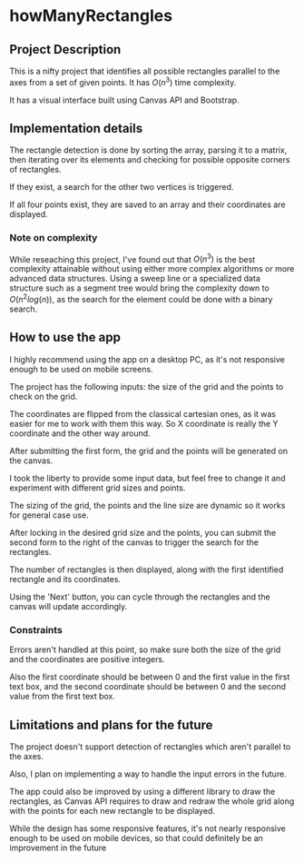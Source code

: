 # howManyRectangles

## Project Description

This is a nifty project that identifies all possible rectangles parallel to the axes from a set of given points. It has $O(n^3)$ time complexity.

It has a visual interface built using Canvas API and Bootstrap.

## Implementation details

The rectangle detection is done by sorting the array, parsing it to a matrix, then iterating over its elements and checking for possible opposite corners of rectangles.

If they exist, a search for the other two vertices is triggered.

If all four points exist, they are saved to an array and their coordinates are displayed.

### Note on complexity

While reseaching this project, I've found out that $O(n^3)$ is the best complexity attainable without using either more complex algorithms or more advanced data structures.
Using a sweep line or a specialized data structure such as a segment tree would bring the complexity down to $O(n^2 log(n))$, as the search for the element could be done with a binary search.

## How to use the app

I highly recommend using the app on a desktop PC, as it's not responsive enough to be used on mobile screens.

The project has the following inputs: the size of the grid and the points to check on the grid.

The coordinates are flipped from the classical cartesian ones, as it was easier for me to work with them this way. So X coordinate is really the Y coordinate and the other way around.

After submitting the first form, the grid and the points will be generated on the canvas. 

I took the liberty to provide some input data, but feel free to change it and experiment with different grid sizes and points.

The sizing of the grid, the points and the line size are dynamic so it works for general case use.

After locking in the desired grid size and the points, you can submit the second form to the right of the canvas to trigger the search for the rectangles.

The number of rectangles is then displayed, along with the first identified rectangle and its coordinates.

Using the 'Next' button, you can cycle through the rectangles and the canvas will update accordingly.

### Constraints

Errors aren't handled at this point, so make sure both the size of the grid and the coordinates are positive integers.

Also the first coordinate should be between 0 and the first value in the first text box, and the second coordinate should be between 0 and the second value from the first text box.

## Limitations and plans for the future

The project doesn't support detection of rectangles which aren't parallel to the axes.

Also, I plan on implementing a way to handle the input errors in the future.

The app could also be improved by using a different library to draw the rectangles, as Canvas API requires to draw and redraw the whole grid along with the points for each new rectangle to be displayed.

While the design has some responsive features, it's not nearly responsive enough to be used on mobile devices, so that could definitely be an improvement in the future
